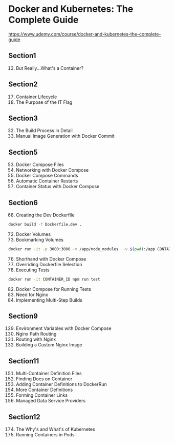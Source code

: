 # Docker and Kubernetes: The Complete Guide

https://www.udemy.com/course/docker-and-kubernetes-the-complete-guide

## Section1
12. But Really...What's a Container?

## Section2
17. Container Lifecycle
24. The Purpose of the IT Flag

## Section3
32. The Build Process in Detail
36. Manual Image Generation with Docker Commit

## Section5
53. Docker Compose Files
54. Networking with Docker Compose
55. Docker Compose Commands
58. Automatic Container Restarts
59. Container Status with Docker Compose

## Section6
68. Creating the Dev Dockerfile
```bash
docker build -f Dockerfile.dev .
```
72. Docker Volumes
74. Bookmarking Volumes
```bash
docker run -it -p 3000:3000 -v /app/node_modules  -v $(pwd):/app CONTAINER_ID
```
76. Shorthand with Docker Compose
77. Overriding Dockerfile Selection
80. Executing Tests
```bash
docker run -it CONTAINER_ID npm run test    
```
82. Docker Compose for Running Tests
85. Need for Nginx
87. Implementing Multi-Step Builds

## Section9
129. Environment Variables with Docker Compose
131. Nginx Path Routing
132. Routing with Nginx
133. Building a Custom Nginx Image

## Section11
151. Multi-Container Definition Files
152. Finding Docs on Container
153. Adding Container Definitions to DockerRun
154. More Container Definitions
155. Forming Container Links
157. Managed Data Service Providers

## Section12
174. The Why's and What's of Kubernetes
186. Running Containers in Pods
